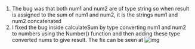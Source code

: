 1) The bug was that both num1 and num2 are of type string so when result is assigned to the sum of num1 and num2, it is the strings num1 and num2 concatenated
2) I fixed the bug inside calculateSum by type converting num1 and num2 to numbers using the Number() function and then adding these type converted nums to give result. The fix can be seen at ![img](../../../sp24-cse110-lab4/expand/screenshots/fix.png)
